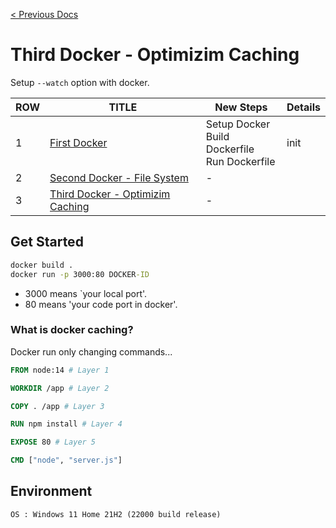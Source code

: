 [< Previous Docs](../README.md)

# Third Docker - Optimizim Caching

Setup `--watch` option with docker.

| ROW | TITLE      | New Steps | Details |
| --- | ---------- | ----- | ------- |
| 1 | [First Docker](https://github.com/unchaptered/docker-and-kubernetes/tree/main/1.%20First%20Docker) | Setup Docker <br> Build Dockerfile <br> Run Dockerfile | init |
| 2 | [Second Docker - File System](https://github.com/unchaptered/docker-and-kubernetes/tree/main/2.%20Second%20Docker%20-%20File%20System) | - | 
| 3 | [Third Docker - Optimizim Caching](https://github.com/unchaptered/docker-and-kubernetes/tree/main/3.%20Third%20Docker%20-%20Optimizim%20Caching) | - |

## Get Started

```cmd
docker build .
docker run -p 3000:80 DOCKER-ID
```

- 3000 means `your local port'.
- 80 means 'your code port in docker'.

### What is docker caching?

Docker run only changing commands...

```dockerfile
FROM node:14 # Layer 1

WORKDIR /app # Layer 2

COPY . /app # Layer 3

RUN npm install # Layer 4

EXPOSE 80 # Layer 5

CMD ["node", "server.js"]
```

## Environment

```
OS : Windows 11 Home 21H2 (22000 build release)
```
